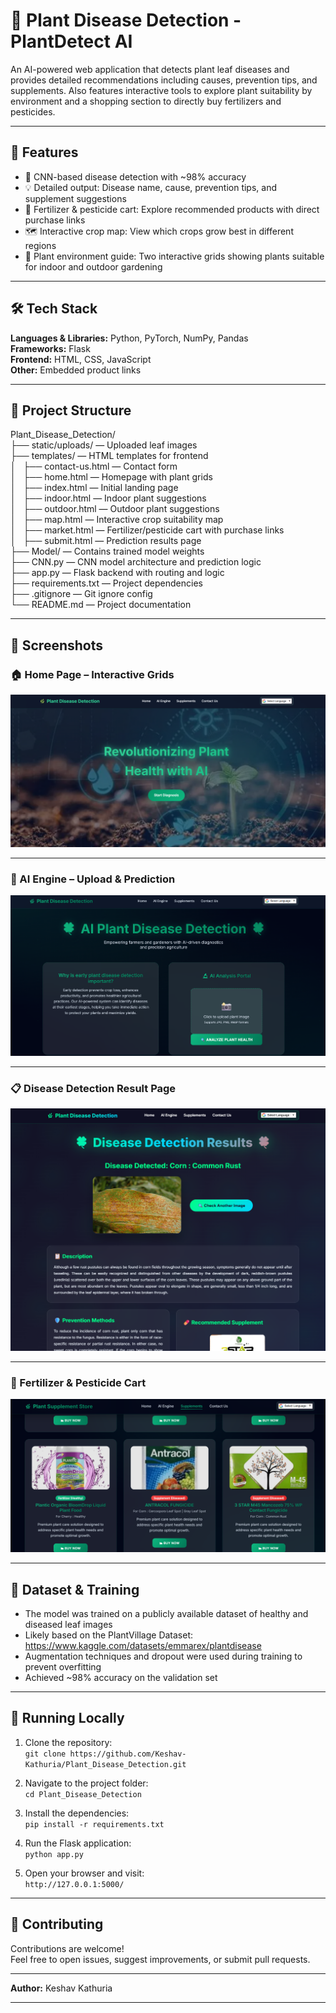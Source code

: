 # 🌿 Plant Disease Detection - PlantDetect AI

An AI-powered web application that detects plant leaf diseases and provides detailed recommendations including causes, prevention tips, and supplements. Also features interactive tools to explore plant suitability by environment and a shopping section to directly buy fertilizers and pesticides.

---

## 🚀 Features

- 🧠 CNN-based disease detection with ~98% accuracy
- 💡 Detailed output: Disease name, cause, prevention tips, and supplement suggestions
- 🛒 Fertilizer & pesticide cart: Explore recommended products with direct purchase links
- 🗺️ Interactive crop map: View which crops grow best in different regions
- 🌱 Plant environment guide: Two interactive grids showing plants suitable for indoor and outdoor gardening

---

## 🛠️ Tech Stack

**Languages & Libraries:** Python, PyTorch, NumPy, Pandas  
**Frameworks:** Flask  
**Frontend:** HTML, CSS, JavaScript  
**Other:** Embedded product links

---

## 📁 Project Structure

Plant_Disease_Detection/  
├── static/uploads/ — Uploaded leaf images  
├── templates/ — HTML templates for frontend  
│   ├── contact-us.html — Contact form  
│   ├── home.html — Homepage with plant grids  
│   ├── index.html — Initial landing page  
│   ├── indoor.html — Indoor plant suggestions  
│   ├── outdoor.html — Outdoor plant suggestions  
│   ├── map.html — Interactive crop suitability map  
│   ├── market.html — Fertilizer/pesticide cart with purchase links  
│   ├── submit.html — Prediction results page  
├── Model/ — Contains trained model weights  
├── CNN.py — CNN model architecture and prediction logic  
├── app.py — Flask backend with routing and logic  
├── requirements.txt — Project dependencies  
├── .gitignore — Git ignore config  
└── README.md — Project documentation

---

## 📸 Screenshots

### 🏠 Home Page – Interactive Grids
![Home Page](screenshots/home.png)

---

### 🧠 AI Engine – Upload & Prediction
![AI Engine](screenshots/AiEngine.png)

---

### 📋 Disease Detection Result Page
![Result Page](screenshots/result.png)

---

### 🛒 Fertilizer & Pesticide Cart
![Cart Section](screenshots/cart.png)

---



## 🧪 Dataset & Training

- The model was trained on a publicly available dataset of healthy and diseased leaf images
- Likely based on the PlantVillage Dataset: https://www.kaggle.com/datasets/emmarex/plantdisease
- Augmentation techniques and dropout were used during training to prevent overfitting
- Achieved ~98% accuracy on the validation set



---

## 🚀 Running Locally

1. Clone the repository:  
   `git clone https://github.com/Keshav-Kathuria/Plant_Disease_Detection.git`

2. Navigate to the project folder:  
   `cd Plant_Disease_Detection`

3. Install the dependencies:  
   `pip install -r requirements.txt`

4. Run the Flask application:  
   `python app.py`

5. Open your browser and visit:  
   `http://127.0.0.1:5000/`

---

## 🤝 Contributing

Contributions are welcome!  
Feel free to open issues, suggest improvements, or submit pull requests.

---


**Author:** Keshav Kathuria  


---


